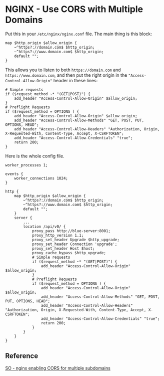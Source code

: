 # NGINX - Use CORS with Multiple Domains

Put this in your `/etc/nginx/nginx.conf` file. The main thing is this block:

```nginx
map $http_origin $allow_origin {
    ~^https?://domain.com$ $http_origin;
    ~^https?://www.domain.com$ $http_origin;
    default "";
}
```

This allows you to listen to both `https://domain.com` and
`https://www.domain.com`, and then put the right origin in the
`"Access-Control-Allow-Origin"` header in these lines:

```nginx
# Simple requests
if ($request_method ~* "(GET|POST)") {
    add_header "Access-Control-Allow-Origin" $allow_origin;
}
# Preflight Requests
if ($request_method = OPTIONS ) {
    add_header "Access-Control-Allow-Origin" $allow_origin;
    add_header "Access-Control-Allow-Methods" "GET, POST, PUT, OPTIONS, HEAD";
    add_header "Access-Control-Allow-Headers" "Authorization, Origin, X-Requested-With, Content-Type, Accept, X-CSRFTOKEN";
    add_header "Access-Control-Allow-Credentials" "true";
    return 200;
}
```

Here is the whole config file.

```nginx
worker_processes 1;

events {
    worker_connections 1024;
}

http {
    map $http_origin $allow_origin {
        ~^https?://domain.com$ $http_origin;
        ~^https?://www.domain.com$ $http_origin;
        default "";
    }
    server {
        ...
        location /api/v0/ {
            proxy_pass http://blue-server:8001;
            proxy_http_version 1.1;
            proxy_set_header Upgrade $http_upgrade;
            proxy_set_header Connection 'upgrade';
            proxy_set_header Host $host;
            proxy_cache_bypass $http_upgrade;
            # Simple requests
            if ($request_method ~* "(GET|POST)") {
                add_header "Access-Control-Allow-Origin" $allow_origin;
            }
            # Preflight Requests
            if ($request_method = OPTIONS ) {
                add_header "Access-Control-Allow-Origin" $allow_origin;
                add_header "Access-Control-Allow-Methods" "GET, POST, PUT, OPTIONS, HEAD";
                add_header "Access-Control-Allow-Headers" "Authorization, Origin, X-Requested-With, Content-Type, Accept, X-CSRFTOKEN";
                add_header "Access-Control-Allow-Credentials" "true";
                return 200;
            }
        }
    }
}
```

## Reference

[SO - nginx enabling CORS for multiple subdomains](https://serverfault.com/questions/958965/nginx-enabling-cors-for-multiple-subdomains)